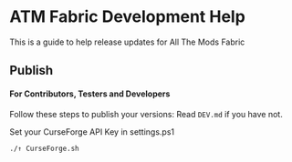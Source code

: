 # ATM Fabric Development Help

This is a guide to help release updates for All The Mods Fabric

## Publish 

#### For Contributors, Testers and Developers
Follow these steps to publish your versions:
Read `DEV.md` if you have not.

Set your CurseForge API Key in settings.ps1

```bash
./↑ CurseForge.sh
```
